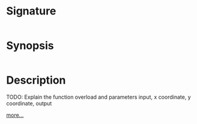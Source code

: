 # Signature
```vikid-signature
```

# Synopsis
```vikid-synopsis
```

# Description
TODO: Explain the function overload and parameters input, x coordinate, y coordinate, output

[more...](https://en.wikipedia.org/wiki/Point_(geometry))